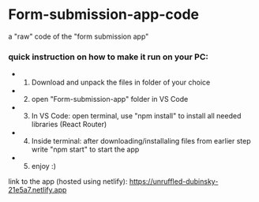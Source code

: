 # Form-submission-app-code
a "raw" code of the "form submission app"

### quick instruction on how to make it run on your PC:
- 1. Download and unpack the files in folder of your choice
- 2. open "Form-submission-app" folder in VS Code
- 3. In VS Code: open terminal, use "npm install" to install all needed libraries (React Router)
- 4. Inside terminal: after downloading/installaling files from earlier step write "npm start" to start the app
- 5. enjoy :)

link to the app (hosted using netlify): https://unruffled-dubinsky-21e5a7.netlify.app
